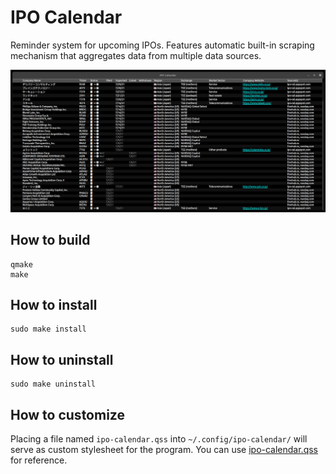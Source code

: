 # IPO Calendar

Reminder system for upcoming IPOs.  Features automatic built-in scraping mechanism that aggregates data from multiple data sources.

[![screenshot](assets/screenshot.png)](assets/screenshot.png)

## How to build

    qmake
    make


## How to install

    sudo make install


## How to uninstall

    sudo make uninstall


## How to customize

Placing a file named `ipo-calendar.qss` into `~/.config/ipo-calendar/` will serve as custom stylesheet for the program.
You can use [ipo-calendar.qss](res/styles/ipo-calendar.qss) for reference.
